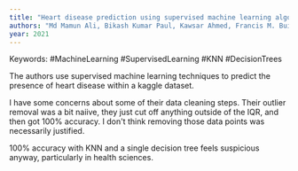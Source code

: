 ```yaml
---
title: "Heart disease prediction using supervised machine learning algorithms: Performance analysis and comparison"
authors: "Md Mamun Ali, Bikash Kumar Paul, Kawsar Ahmed, Francis M. Bui, Julian M.W. Quinn, Mohammad Ali Moni"
year: 2021
---
```


Keywords: #MachineLearning #SupervisedLearning #KNN #DecisionTrees

The authors use supervised machine learning techniques to predict the presence of heart disease within a kaggle dataset.

I have some concerns about some of their data cleaning steps. Their outlier removal was a bit naiive, they just cut off anything outside of the IQR, and then got 100% accuracy. I don't think removing those data points was necessarily justified. 

100% accuracy with KNN and a single decision tree feels suspicious anyway, particularly in health sciences.